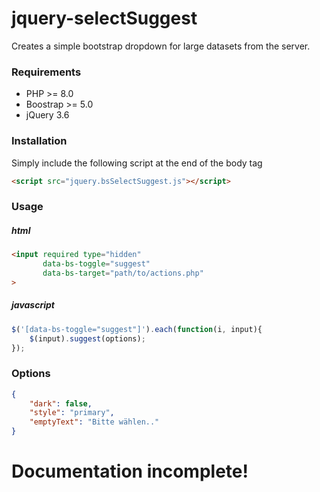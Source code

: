 # jquery-selectSuggest

Creates a simple bootstrap dropdown for large datasets from the server.
### Requirements
- PHP >= 8.0
- Boostrap >= 5.0
- jQuery 3.6
### Installation
Simply include the following script at the end of the body tag
```html
<script src="jquery.bsSelectSuggest.js"></script>
```
### Usage
##### html
```html
<input required type="hidden"
       data-bs-toggle="suggest"
       data-bs-target="path/to/actions.php"
>
```
##### javascript
```js
$('[data-bs-toggle="suggest"]').each(function(i, input){
    $(input).suggest(options);
});
```
### Options
```json
{
    "dark": false,
    "style": "primary",
    "emptyText": "Bitte wählen.."
}
```

# Documentation incomplete!